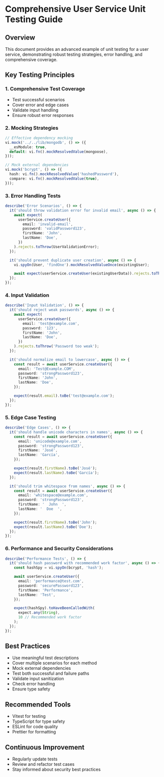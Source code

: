 # Comprehensive User Service Unit Testing Guide

## Overview

This document provides an advanced example of unit testing for a user service, demonstrating robust testing strategies, error handling, and comprehensive coverage.

## Key Testing Principles

### 1. Comprehensive Test Coverage

- Test successful scenarios
- Cover error and edge cases
- Validate input handling
- Ensure robust error responses

### 2. Mocking Strategies

```typescript
// Effective dependency mocking
vi.mock('../../lib/mongodb', () => ({
  __esModule: true,
  default: vi.fn().mockResolvedValue(mongoose),
}));

// Mock external dependencies
vi.mock('bcrypt', () => ({
  hash: vi.fn().mockResolvedValue('hashedPassword'),
  compare: vi.fn().mockResolvedValue(true),
}));
```

### 3. Error Handling Tests

```typescript
describe('Error Scenarios', () => {
  it('should throw validation error for invalid email', async () => {
    await expect(
      userService.createUser({
        email: 'invalid-email',
        password: 'validPassword123',
        firstName: 'John',
        lastName: 'Doe',
      })
    ).rejects.toThrow(UserValidationError);
  });

  it('should prevent duplicate user creation', async () => {
    vi.spyOn(User, 'findOne').mockResolvedValueOnce(existingUser);

    await expect(userService.createUser(existingUserData)).rejects.toThrow('User already exists');
  });
});
```

### 4. Input Validation

```typescript
describe('Input Validation', () => {
  it('should reject weak passwords', async () => {
    await expect(
      userService.createUser({
        email: 'test@example.com',
        password: '123',
        firstName: 'John',
        lastName: 'Doe',
      })
    ).rejects.toThrow('Password too weak');
  });

  it('should normalize email to lowercase', async () => {
    const result = await userService.createUser({
      email: 'Test@Example.COM',
      password: 'strongPassword123',
      firstName: 'John',
      lastName: 'Doe',
    });

    expect(result.email).toBe('test@example.com');
  });
});
```

### 5. Edge Case Testing

```typescript
describe('Edge Cases', () => {
  it('should handle unicode characters in names', async () => {
    const result = await userService.createUser({
      email: 'unicode@example.com',
      password: 'strongPassword123',
      firstName: 'José',
      lastName: 'García',
    });

    expect(result.firstName).toBe('José');
    expect(result.lastName).toBe('García');
  });

  it('should trim whitespace from names', async () => {
    const result = await userService.createUser({
      email: 'whitespace@example.com',
      password: 'strongPassword123',
      firstName: '  John  ',
      lastName: '  Doe  ',
    });

    expect(result.firstName).toBe('John');
    expect(result.lastName).toBe('Doe');
  });
});
```

### 6. Performance and Security Considerations

```typescript
describe('Performance Tests', () => {
  it('should hash password with recommended work factor', async () => {
    const hashSpy = vi.spyOn(bcrypt, 'hash');

    await userService.createUser({
      email: 'performance@test.com',
      password: 'securePassword123',
      firstName: 'Performance',
      lastName: 'Test',
    });

    expect(hashSpy).toHaveBeenCalledWith(
      expect.any(String),
      10 // Recommended work factor
    );
  });
});
```

## Best Practices

- Use meaningful test descriptions
- Cover multiple scenarios for each method
- Mock external dependencies
- Test both successful and failure paths
- Validate input sanitization
- Check error handling
- Ensure type safety

## Recommended Tools

- Vitest for testing
- TypeScript for type safety
- ESLint for code quality
- Prettier for formatting

## Continuous Improvement

- Regularly update tests
- Review and refactor test cases
- Stay informed about security best practices
